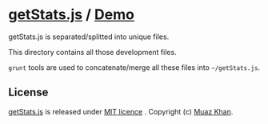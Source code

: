 # [getStats.js](https://github.com/muaz-khan/getStats) / [Demo](https://www.webrtc-experiment.com/getStats/)

getStats.js is separated/splitted into unique files.

This directory contains all those development files.

`grunt` tools are used to concatenate/merge all these files into `~/getStats.js`.

## License

[getStats.js](https://github.com/muaz-khan/getStats) is released under [MIT licence](https://www.webrtc-experiment.com/licence/) . Copyright (c) [Muaz Khan](http://www.MuazKhan.com/).
